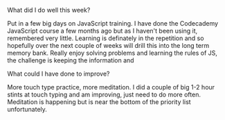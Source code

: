 What did I do well this week?

Put in a few big days on JavaScript training. I have done the Codecademy JavaScript course a few months ago but as I haven't been using it, remembered very little. Learning is definately in the repetition and so hopefully over the next couple of weeks will drill this into the long term memory bank. Really enjoy solving problems and learning the rules of JS, the challenge is keeping the information and  


What could I have done to improve?

More touch type practice, more meditation. I did a couple of big 1-2 hour stints at touch typing and am improving, just need to do more often. Meditation is happening but is near the bottom of the priority list unfortunately.
